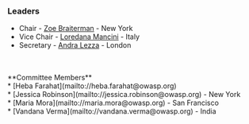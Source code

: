 ### Leaders
* Chair - [Zoe Braiterman](mailto://zoe.braiterman@owasp.org) - New York
* Vice Chair - [Loredana Mancini](mailto://loredana.mancini@owasp.org) - Italy
* Secretary - [Andra Lezza](mailto://andra.lezza@owasp.org) - London
<br>
<br>
**Committee Members**
<br>* [Heba Farahat](mailto://heba.farahat@owasp.org)
<br>* [Jessica Robinson](mailto://jessica.robinson@owasp.org) - New York
<br>* [Maria Mora](mailto://maria.mora@owasp.org) - San Francisco
<br>* [Vandana Verma](mailto://vandana.verma@owasp.org) - India

